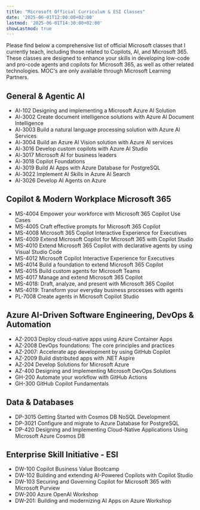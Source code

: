 ```yaml
---
title: "Microsoft Official Curriculum & ESI Classes"
date: '2025-06-01T12:00:00+02:00'
lastmod: '2025-06-01T14:30:00+02:00'
showLastmod: true
---
```


Please find below a comprehensive list of official Microsoft classes that I currently teach, including those related to Copilots, AI, and Microsoft 365. These classes are designed to enhance your skills in developing low-code and pro-code agents and copilots for Microsoft 365, as well as other related technologies. MOC's are only available through Microsoft Learning Partners.

## General & Agentic AI

- Al-102 Designing and implementing a Microsoft Azure Al Solution
- Al-3002 Create document intelligence solutions with Azure Al Document Intelligence
- Al-3003 Build a natural language processing solution with Azure Al Services
- Al-3004 Build an Azure Al Vision solution with Azure Al services
- Al-3016 Develop custom copilots with Azure Al Studio
- Al-3017 Microsoft Al for business leaders
- Al-3018 Copilot Foundations
- Al-3019 Build Al Apps with Azure Database for PostgreSQL
- Al-3022 Implement Al Skills in Azure Al Search
- AI-3026 Develop AI Agents on Azure

## Copilot & Modern Workplace Microsoft 365

- MS-4004 Empower your workforce with Microsoft 365 Copilot Use Cases
- MS-4005 Craft effective prompts for Microsoft 365 Copilot
- MS-4008 Microsoft 365 Copilot Interactive Experience for Executives
- MS-4009 Extend Microsoft Copilot for Microsoft 365 with Copilot Studio
- MS-4010 Extend Microsoft 365 Copilot with declarative agents by using Visual Studio Code
- MS-4012 Microsoft Copilot Interactive Experience for Executives
- MS-4014 Build a foundation to extend Microsoft 365 Copilot
- MS-4015 Build custom agents for Microsoft Teams
- MS-4017 Manage and extend Microsoft 365 Copilot
- MS-4018: Draft, analyze, and present with Microsoft 365 Copilot
- MS-4019: Transform your everyday business processes with agents
- PL-7008 Create agents in Microsoft Copilot Studio

## Azure AI-Driven Software Engineering, DevOps & Automation

- AZ-2003 Deploy cloud-native apps using Azure Container Apps
- AZ-2008 DevOps foundations: The core principles and practices
- AZ-2007: Accelerate app development by using GitHub Copilot
- AZ-2009 Build distributed apps with .NET Aspire
- AZ-204 Develop Solutions for Microsoft Azure
- AZ-400 Designing and Implementing Microsoft DevOps Solutions
- GH-200 Automate your workflow with GitHub Actions
- GH-300 GitHub Copilot Fundamentals

## Data & Databases

- DP-3015 Getting Started with Cosmos DB NoSQL Development
- DP-3021 Configure and migrate to Azure Database for PostgreSQL
- DP-420 Designing and Implementing Cloud-Native Applications Using Microsoft Azure Cosmos DB

## Enterprise Skill Initiative - ESI

- DW-100 Copilot Business Value Bootcamp
- DW-102 Building and extending AI-Powered Copilots with Copilot Studio
- DW-103 Securing and Governing Copilot for Microsoft 365 with Microsoft Purview
- DW-200 Azure OpenAI Workshop
- DW-201: Building and modernizing AI Apps on Azure Workshop
